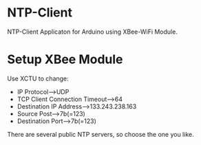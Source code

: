 # NTP-Client
NTP-Client Applicaton for Arduino using XBee-WiFi Module. 

# Setup XBee Module   
Use XCTU to change:   
- IP Protocol-->UDP   
- TCP Client Connection Timeout-->64   
- Destination IP Address-->133.243.238.163   
- Source Post-->7b(=123)   
- Destination Port-->7b(=123)   

There are several public NTP servers, so choose the one you like.   
